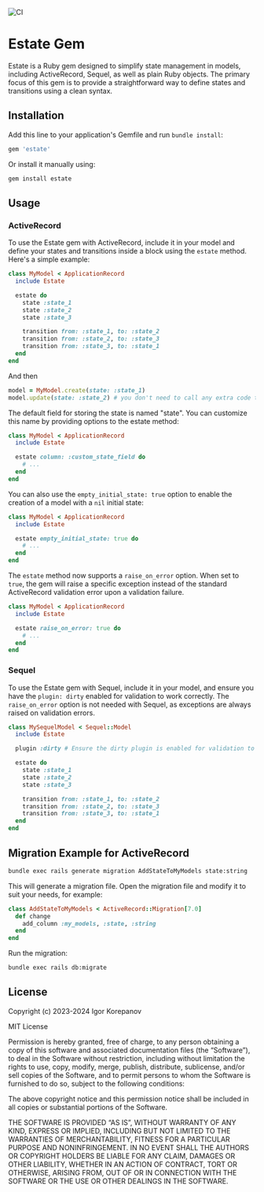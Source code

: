 ![CI](https://github.com/igorkorepanov/estate/actions/workflows/main.yml/badge.svg)

# Estate Gem

Estate is a Ruby gem designed to simplify state management in models, including ActiveRecord, Sequel, as well as plain Ruby objects. The primary focus of this gem is to provide a straightforward way to define states and transitions using a clean syntax.

## Installation

Add this line to your application's Gemfile and run `bundle install`:

```ruby
gem 'estate'
```

Or install it manually using:

```bash
gem install estate
```

## Usage
### ActiveRecord
To use the Estate gem with ActiveRecord, include it in your model and define your states and transitions inside a block using the `estate` method. Here's a simple example:

```ruby
class MyModel < ApplicationRecord
  include Estate

  estate do
    state :state_1
    state :state_2
    state :state_3

    transition from: :state_1, to: :state_2
    transition from: :state_2, to: :state_3
    transition from: :state_3, to: :state_1
  end
end
```

And then

```ruby
model = MyModel.create(state: :state_1)
model.update(state: :state_2) # you don't need to call any extra code to change the state; treat it like a normal field
```

The default field for storing the state is named "state". You can customize this name by providing options to the estate method:

```ruby
class MyModel < ApplicationRecord
  include Estate

  estate column: :custom_state_field do
    # ...
  end
end
```

You can also use the `empty_initial_state: true` option to enable the creation of a model with a `nil` initial state:

```ruby
class MyModel < ApplicationRecord
  include Estate

  estate empty_initial_state: true do
    # ...
  end
end
```

The `estate` method now supports a `raise_on_error` option. When set to `true`, the gem will raise a specific exception instead of the standard ActiveRecord validation error upon a validation failure.

```ruby
class MyModel < ApplicationRecord
  include Estate

  estate raise_on_error: true do
    # ...
  end
end
```

### Sequel
To use the Estate gem with Sequel, include it in your model, and ensure you have the `plugin: dirty` enabled for validation to work correctly. The `raise_on_error` option is not needed with Sequel, as exceptions are always raised on validation errors.

```ruby
class MySequelModel < Sequel::Model
  include Estate

  plugin :dirty # Ensure the dirty plugin is enabled for validation to work

  estate do
    state :state_1
    state :state_2
    state :state_3

    transition from: :state_1, to: :state_2
    transition from: :state_2, to: :state_3
    transition from: :state_3, to: :state_1
  end
end
```

## Migration Example for ActiveRecord

```bash
bundle exec rails generate migration AddStateToMyModels state:string
```

This will generate a migration file. Open the migration file and modify it to suit your needs, for example:

```ruby
class AddStateToMyModels < ActiveRecord::Migration[7.0]
  def change
    add_column :my_models, :state, :string
  end
end
```

Run the migration:

```bash
bundle exec rails db:migrate
```

## License

Copyright (c) 2023-2024 Igor Korepanov

MIT License

Permission is hereby granted, free of charge, to any person obtaining a copy of this software and associated documentation files (the “Software”), to deal in the Software without restriction, including without limitation the rights to use, copy, modify, merge, publish, distribute, sublicense, and/or sell copies of the Software, and to permit persons to whom the Software is furnished to do so, subject to the following conditions:

The above copyright notice and this permission notice shall be included in all copies or substantial portions of the Software.

THE SOFTWARE IS PROVIDED “AS IS”, WITHOUT WARRANTY OF ANY KIND, EXPRESS OR IMPLIED, INCLUDING BUT NOT LIMITED TO THE WARRANTIES OF MERCHANTABILITY, FITNESS FOR A PARTICULAR PURPOSE AND NONINFRINGEMENT. IN NO EVENT SHALL THE AUTHORS OR COPYRIGHT HOLDERS BE LIABLE FOR ANY CLAIM, DAMAGES OR OTHER LIABILITY, WHETHER IN AN ACTION OF CONTRACT, TORT OR OTHERWISE, ARISING FROM, OUT OF OR IN CONNECTION WITH THE SOFTWARE OR THE USE OR OTHER DEALINGS IN THE SOFTWARE.